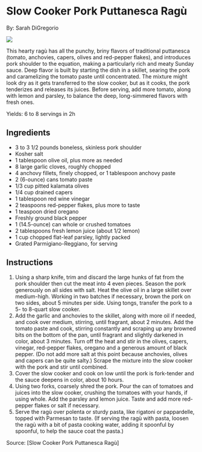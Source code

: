 # Slow Cooker Pork Puttanesca Ragù

By: Sarah DiGregorio

![](https://static01.nyt.com/images/2018/11/29/dining/sg-slow-cooker-puttanesca-pork-ragu/sg-slow-cooker-puttanesca-pork-ragu-articleLarge.jpg)

This hearty ragù has all the punchy, briny flavors of traditional puttanesca (tomato, anchovies, capers, olives and red-pepper flakes), and introduces pork shoulder to the equation, making a particularly rich and meaty Sunday sauce. Deep flavor is built by starting the dish in a skillet, searing the pork and caramelizing the tomato paste until concentrated. The mixture might look dry as it gets transferred to the slow cooker, but as it cooks, the pork tenderizes and releases its juices. Before serving, add more tomato, along with lemon and parsley, to balance the deep, long-simmered flavors with fresh ones.

Yields: 6 to 8 servings in 2h 

## Ingredients
- 3 to 3 1/2 pounds boneless, skinless pork shoulder
- Kosher salt
- 1 tablespoon olive oil, plus more as needed
- 8 large garlic cloves, roughly chopped
- 4 anchovy fillets, finely chopped, or 1 tablespoon anchovy paste
- 2 (6-ounce) cans tomato paste
- 1/3 cup pitted kalamata olives
- 1/4 cup drained capers
- 1 tablespoon red wine vinegar
- 2 teaspoons red-pepper flakes, plus more to taste
- 1 teaspoon dried oregano
- Freshly ground black pepper
- 1 (14.5-ounce) can whole or crushed tomatoes
- 2 tablespoons fresh lemon juice (about 1/2 lemon)
- 1 cup chopped flat-leaf parsley, lightly packed
- Grated Parmigiano-Reggiano, for serving

## Instructions
1. Using a sharp knife, trim and discard the large hunks of fat from the pork shoulder then cut the meat into 4 even pieces. Season the pork generously on all sides with salt. Heat the olive oil in a large skillet over medium-high. Working in two batches if necessary, brown the pork on two sides, about 5 minutes per side. Using tongs, transfer the pork to a 5- to 8-quart slow cooker.
2. Add the garlic and anchovies to the skillet, along with more oil if needed, and cook over medium, stirring, until fragrant, about 2 minutes. Add the tomato paste and cook, stirring constantly and scraping up any browned bits on the bottom of the pan, until fragrant and slightly darkened in color, about 3 minutes. Turn off the heat and stir in the olives, capers, vinegar, red-pepper flakes, oregano and a generous amount of black pepper. (Do not add more salt at this point because anchovies, olives and capers can be quite salty.) Scrape the mixture into the slow cooker with the pork and stir until combined.
3. Cover the slow cooker and cook on low until the pork is fork-tender and the sauce deepens in color, about 10 hours.
4. Using two forks, coarsely shred the pork. Pour the can of tomatoes and juices into the slow cooker, crushing the tomatoes with your hands, if using whole. Add the parsley and lemon juice. Taste and add more red-pepper flakes or salt if necessary.
5. Serve the ragù over polenta or sturdy pasta, like rigatoni or pappardelle, topped with Parmesan to taste. (If serving the ragù with pasta, loosen the ragù with a bit of pasta cooking water, adding it spoonful by spoonful, to help the sauce coat the pasta.)

Source: [Slow Cooker Pork Puttanesca Ragù]